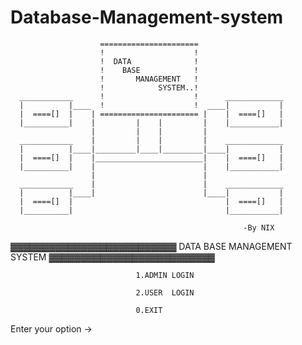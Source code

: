 # Database-Management-system

    
                        ======================
                        !                    !
                        !  DATA              !
                        !    BASE            !
                        !       MANAGEMENT   !
                        !            SYSTEM..!
      ____________      !                    !      _____________
      |          |____  !                    !  ____|           |
      |  ====[]  |    | ====================== |    |  ====[]   |
      |__________|    |         |    |         |    |___________|
                      |         |    |         |
      ____________    |         |    |         |    _____________
      |          |____|_________|____|_________|____|           |
      |  ====[]  |    |________________________|    |  ====[]   |
      |__________|    |                        |    |___________|
                      |                        |
      ____________    |                        |    _____________
      |          |____|                        |____|           |
      |  ====[]  |                                  |  ====[]   |
      |__________|                                  |___________|

                                                        -By NIX

▓▓▓▓▓▓▓▓▓▓▓▓▓▓▓▓▓▓▓▓▓▓▓▓▓▓ DATA BASE MANAGEMENT SYSTEM ▓▓▓▓▓▓▓▓▓▓▓▓▓▓▓▓▓▓▓▓▓▓▓▓▓▓

                                1.ADMIN LOGIN

                                2.USER  LOGIN

                                0.EXIT

Enter your option ->




